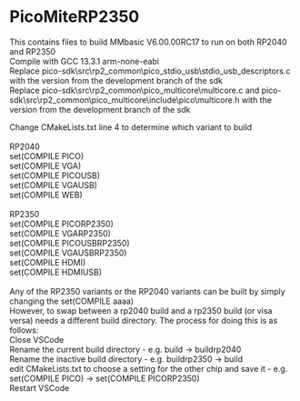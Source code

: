 # PicoMiteRP2350
This contains files to build MMbasic V6.00.00RC17 to run on both RP2040 and RP2350<br>
Compile with GCC 13.3.1 arm-none-eabi<br>
Replace pico-sdk\src\rp2_common\pico_stdio_usb\stdio_usb_descriptors.c with the version from the development branch of the sdk<br>
Replace  pico-sdk\src\rp2_common\pico_multicore\multicore.c and  pico-sdk\src\rp2_common\pico_multicore\include\pico\multicore.h with the version from the development branch of the sdk<br>

Change CMakeLists.txt line 4 to determine which variant to build<br>
<br>
RP2040<br>
set(COMPILE PICO)<br>
set(COMPILE VGA)<br>
set(COMPILE PICOUSB)<br>
set(COMPILE VGAUSB)<br>
set(COMPILE WEB)<br>
<br>
RP2350<br>
set(COMPILE PICORP2350)<br>
set(COMPILE VGARP2350)<br>
set(COMPILE PICOUSBRP2350)<br>
set(COMPILE VGAUSBRP2350)<br>
set(COMPILE HDMI)<br>
set(COMPILE HDMIUSB)<br>
<br>
Any of the RP2350 variants or the RP2040 variants can be built by simply changing the set(COMPILE aaaa)<br>
However, to swap between a rp2040 build and a rp2350 build (or visa versa) needs a different build directory.
The process for doing this is as follows:<br>
Close VSCode<br>
Rename the current build directory - e.g. build -> buildrp2040<br>
Rename the inactive build directory - e.g. buildrp2350 -> build<br>
edit CMakeLists.txt to choose a setting for the other chip and save it - e.g.  set(COMPILE PICO) -> set(COMPILE PICORP2350)<br>
Restart VSCode<br>

